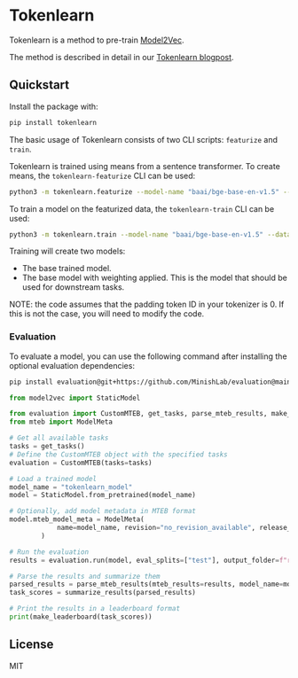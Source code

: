 # Tokenlearn
Tokenlearn is a method to pre-train [Model2Vec](https://github.com/MinishLab/model2vec).

The method is described in detail in our [Tokenlearn blogpost](https://minishlab.github.io/tokenlearn_blogpost/).

## Quickstart

Install the package with:

```bash
pip install tokenlearn
```

The basic usage of Tokenlearn consists of two CLI scripts: `featurize` and `train`.

Tokenlearn is trained using means from a sentence transformer. To create means, the `tokenlearn-featurize` CLI can be used:

```bash
python3 -m tokenlearn.featurize --model-name "baai/bge-base-en-v1.5" --output-dir "data/c4_features"
```

To train a model on the featurized data, the `tokenlearn-train` CLI can be used:
```bash
python3 -m tokenlearn.train --model-name "baai/bge-base-en-v1.5" --data-path "data/c4_features" --save-path "<path-to-save-model>"
```

Training will create two models:
- The base trained model.
- The base model with weighting applied. This is the model that should be used for downstream tasks.

NOTE: the code assumes that the padding token ID in your tokenizer is 0. If this is not the case, you will need to modify the code.

### Evaluation

To evaluate a model, you can use the following command after installing the optional evaluation dependencies:

```bash
pip install evaluation@git+https://github.com/MinishLab/evaluation@main

```

```python
from model2vec import StaticModel

from evaluation import CustomMTEB, get_tasks, parse_mteb_results, make_leaderboard, summarize_results
from mteb import ModelMeta

# Get all available tasks
tasks = get_tasks()
# Define the CustomMTEB object with the specified tasks
evaluation = CustomMTEB(tasks=tasks)

# Load a trained model
model_name = "tokenlearn_model"
model = StaticModel.from_pretrained(model_name)

# Optionally, add model metadata in MTEB format
model.mteb_model_meta = ModelMeta(
            name=model_name, revision="no_revision_available", release_date=None, languages=None
        )

# Run the evaluation
results = evaluation.run(model, eval_splits=["test"], output_folder=f"results")

# Parse the results and summarize them
parsed_results = parse_mteb_results(mteb_results=results, model_name=model_name)
task_scores = summarize_results(parsed_results)

# Print the results in a leaderboard format
print(make_leaderboard(task_scores))
```

## License

MIT
